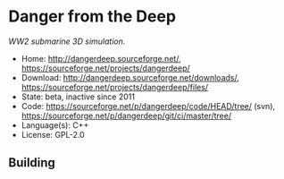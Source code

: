 # Danger from the Deep

_WW2 submarine 3D simulation._

- Home: http://dangerdeep.sourceforge.net/, https://sourceforge.net/projects/dangerdeep/
- Download: http://dangerdeep.sourceforge.net/downloads/, https://sourceforge.net/projects/dangerdeep/files/
- State: beta, inactive since 2011
- Code: https://sourceforge.net/p/dangerdeep/code/HEAD/tree/ (svn), https://sourceforge.net/p/dangerdeep/git/ci/master/tree/
- Language(s): C++
- License: GPL-2.0

## Building

